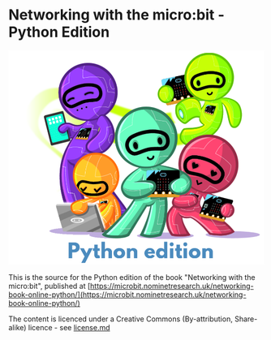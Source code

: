 Networking with the micro:bit - Python Edition
=============================================

![Cover image](cover/cover_python.png)

This is the source for the Python edition of the book "Networking with the micro:bit", published at [https://microbit.nominetresearch.uk/networking-book-online-python/](https://microbit.nominetresearch.uk/networking-book-online-python/)

The content is licenced under a Creative Commons (By-attribution, Share-alike) licence - see [license.md](License.txt)

